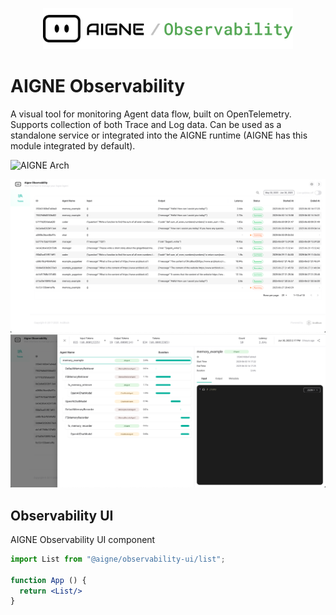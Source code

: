 <p align="center">
  <picture>
    <source srcset="./screenshots/logo-dark.svg" media="(prefers-color-scheme: dark)">
    <source srcset="./screenshots/logo.svg" media="(prefers-color-scheme: light)">
    <img src="./screenshots/logo.svg" alt="AIGNE Logo" width="400"/>
  </picture>
</p>


# AIGNE Observability

A visual tool for monitoring Agent data flow, built on OpenTelemetry. Supports collection of both Trace and Log data. Can be used as a standalone service or integrated into the AIGNE runtime (AIGNE has this module integrated by default).

<picture>
  <source srcset="https://raw.githubusercontent.com/AIGNE-io/aigne-framework/refs/heads/chore-readme-arch/assets/aigne-observability-dark.png" media="(prefers-color-scheme: dark)">
  <source srcset="https://raw.githubusercontent.com/AIGNE-io/aigne-framework/refs/heads/chore-readme-arch/assets/aigne-observability.png" media="(prefers-color-scheme: light)">
  <img src="https://raw.githubusercontent.com/AIGNE-io/aigne-framework/refs/heads/chore-readme-arch/aigne-observability.png" alt="AIGNE Arch" />
</picture>

![](./screenshots/list.png)
![](./screenshots/detail.png)


## Observability UI

AIGNE Observability UI component

```jsx
import List from "@aigne/observability-ui/list";

function App () {
  return <List/>
}
```
